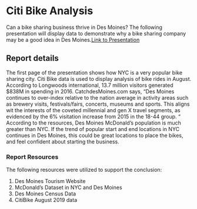 # Citi Bike Analysis 
Can a bike sharing business thrive in Des Moines? The following presentation will display data to demonstrate why a bike sharing company may be a good idea in Des Moines.[Link to Presentation](https://public.tableau.com/profile/daniel.schroeder#!/vizhome/CitiBike_15940115665170/BikeSharingAnalysis?publish=yes)
## Report details
The first page of the presentation shows how NYC is a very popular bike sharing city. Citi Bike data is used to display analysis of bike rides in August.
According to Longwoods international, 13.7 million visitors generated $838M in spending in 2016. CatchdesMoines.com says, “Des Moines continues to over-index relative to the nation average in activity areas such as brewery visits, festivals/fairs, concerts, museums and sports. This aligns wit the interests of the coveted millennial and gen X travel segments, as evidenced by the 6% visitation increase from 2015 in the 18-44 group. “
According to the resources, Des Moines McDonald’s population is much greater than NYC. If the trend of popular start and end locations in NYC continues in Des Moines, this could be great locations to place the bikes, and feel confident about starting the business. 
### Report Resources
The following resources were utilized to support the conclusion:
1.	Des Moines Tourism Website
2.	McDonald’s Dataset in NYC and Des Moines
3.	Des Moines Census Data
4.	CitiBike August 2019 data 

